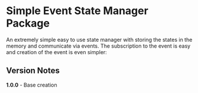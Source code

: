 # Simple Event State Manager Package

An extremely simple easy to use state manager with storing the states in the memory and communicate via events. The subscription to the event is easy and creation of the event is even simpler:

## Version Notes

**1.0.0** - Base creation